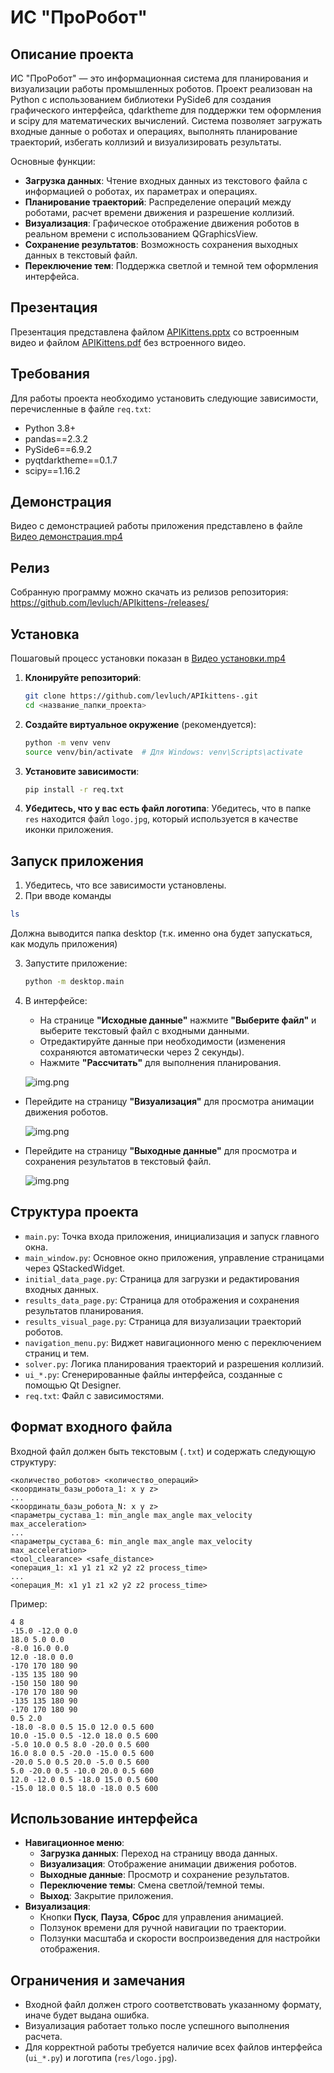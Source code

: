 # ИС "ПроРобот"

## Описание проекта

ИС "ПроРобот" — это информационная система для планирования и визуализации работы промышленных роботов. Проект
реализован на Python с использованием библиотеки PySide6 для создания графического интерфейса, qdarktheme для поддержки
тем оформления и scipy для математических вычислений. Система позволяет загружать входные данные о роботах и операциях,
выполнять планирование траекторий, избегать коллизий и визуализировать результаты.

Основные функции:

- **Загрузка данных**: Чтение входных данных из текстового файла с информацией о роботах, их параметрах и операциях.
- **Планирование траекторий**: Распределение операций между роботами, расчет времени движения и разрешение коллизий.
- **Визуализация**: Графическое отображение движения роботов в реальном времени с использованием QGraphicsView.
- **Сохранение результатов**: Возможность сохранения выходных данных в текстовый файл.
- **Переключение тем**: Поддержка светлой и темной тем оформления интерфейса.

## Презентация

Презентация представлена файлом [APIKittens.pptx](APIKittens.pptx) со встроенным видео и
файлом [APIKittens.pdf](APIKittens.pdf) без встроенного видео.

## Требования

Для работы проекта необходимо установить следующие зависимости, перечисленные в файле `req.txt`:

- Python 3.8+
- pandas==2.3.2
- PySide6==6.9.2
- pyqtdarktheme==0.1.7
- scipy==1.16.2

## Демонстрация

Видео с демонстрацией работы приложения представлено в
файле [Видео демонстрация.mp4](%D0%92%D0%B8%D0%B4%D0%B5%D0%BE%20%D0%B4%D0%B5%D0%BC%D0%BE%D0%BD%D1%81%D1%82%D1%80%D0%B0%D1%86%D0%B8%D1%8F.mp4)

## Релиз

Собранную программу можно скачать из релизов репозитория:
https://github.com/levluch/APIkittens-/releases/

## Установка

Пошаговый процесс установки показан в
[Видео установки.mp4](%D0%92%D0%B8%D0%B4%D0%B5%D0%BE%20%D1%83%D1%81%D1%82%D0%B0%D0%BD%D0%BE%D0%B2%D0%BA%D0%B8.mp4)

1. **Клонируйте репозиторий**:
   ```bash
   git clone https://github.com/levluch/APIkittens-.git
   cd <название_папки_проекта>
   ```

2. **Создайте виртуальное окружение** (рекомендуется):
   ```bash
   python -m venv venv
   source venv/bin/activate  # Для Windows: venv\Scripts\activate
   ```

3. **Установите зависимости**:
   ```bash
   pip install -r req.txt
   ```

4. **Убедитесь, что у вас есть файл логотипа**:
   Убедитесь, что в папке `res` находится файл `logo.jpg`, который используется в качестве иконки приложения.

## Запуск приложения

1. Убедитесь, что все зависимости установлены.
2. При вводе команды

```bash
ls
```

Должна выводится папка desktop (т.к. именно она будет запускаться, как модуль приложения)

3. Запустите приложение:
   ```bash
   python -m desktop.main
   ```
4. В интерфейсе:
    - На странице **"Исходные данные"** нажмите **"Выберите файл"** и выберите текстовый файл с входными данными.
    - Отредактируйте данные при необходимости (изменения сохраняются автоматически через 2 секунды).
    - Нажмите **"Рассчитать"** для выполнения планирования.

   ![img.png](img/img.png)

- Перейдите на страницу **"Визуализация"** для просмотра анимации движения роботов.

  ![img.png](img/img1.png)

- Перейдите на страницу **"Выходные данные"** для просмотра и сохранения результатов в текстовый файл.

  ![img.png](img/img3.png)

## Структура проекта

- `main.py`: Точка входа приложения, инициализация и запуск главного окна.
- `main_window.py`: Основное окно приложения, управление страницами через QStackedWidget.
- `initial_data_page.py`: Страница для загрузки и редактирования входных данных.
- `results_data_page.py`: Страница для отображения и сохранения результатов планирования.
- `results_visual_page.py`: Страница для визуализации траекторий роботов.
- `navigation_menu.py`: Виджет навигационного меню с переключением страниц и тем.
- `solver.py`: Логика планирования траекторий и разрешения коллизий.
- `ui_*.py`: Сгенерированные файлы интерфейса, созданные с помощью Qt Designer.
- `req.txt`: Файл с зависимостями.

## Формат входного файла

Входной файл должен быть текстовым (`.txt`) и содержать следующую структуру:

```
<количество_роботов> <количество_операций>
<координаты_базы_робота_1: x y z>
...
<координаты_базы_робота_N: x y z>
<параметры_сустава_1: min_angle max_angle max_velocity max_acceleration>
...
<параметры_сустава_6: min_angle max_angle max_velocity max_acceleration>
<tool_clearance> <safe_distance>
<операция_1: x1 y1 z1 x2 y2 z2 process_time>
...
<операция_M: x1 y1 z1 x2 y2 z2 process_time>
```

Пример:

```
4 8
-15.0 -12.0 0.0
18.0 5.0 0.0
-8.0 16.0 0.0
12.0 -18.0 0.0
-170 170 180 90
-135 135 180 90
-150 150 180 90
-170 170 180 90
-135 135 180 90
-170 170 180 90
0.5 2.0
-18.0 -8.0 0.5 15.0 12.0 0.5 600
10.0 -15.0 0.5 -12.0 18.0 0.5 600
-5.0 10.0 0.5 8.0 -20.0 0.5 600
16.0 8.0 0.5 -20.0 -15.0 0.5 600
-20.0 5.0 0.5 20.0 -5.0 0.5 600
5.0 -20.0 0.5 -10.0 20.0 0.5 600
12.0 -12.0 0.5 -18.0 15.0 0.5 600
-15.0 18.0 0.5 18.0 -18.0 0.5 600
```

## Использование интерфейса

- **Навигационное меню**:
    - **Загрузка данных**: Переход на страницу ввода данных.
    - **Визуализация**: Отображение анимации движения роботов.
    - **Выходные данные**: Просмотр и сохранение результатов.
    - **Переключение темы**: Смена светлой/темной темы.
    - **Выход**: Закрытие приложения.
- **Визуализация**:
    - Кнопки **Пуск**, **Пауза**, **Сброс** для управления анимацией.
    - Ползунок времени для ручной навигации по траектории.
    - Ползунки масштаба и скорости воспроизведения для настройки отображения.

## Ограничения и замечания

- Входной файл должен строго соответствовать указанному формату, иначе будет выдана ошибка.
- Визуализация работает только после успешного выполнения расчета.
- Для корректной работы требуется наличие всех файлов интерфейса (`ui_*.py`) и логотипа (`res/logo.jpg`).

